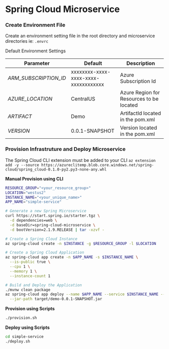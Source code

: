 # Spring Cloud Microservice

### Create Environment File

Create an environment setting file in the root directory and microservice directories ie:  `.envrc`

Default Environment Settings

| Parameter             | Default                              | Description                              |
| --------------------  | ------------------------------------ | ---------------------------------------- |
| _ARM_SUBSCRIPTION_ID_ | xxxxxxxx-xxxx-xxxx-xxxx-xxxxxxxxxxxx | Azure Subscription Id                    |
| _AZURE_LOCATION_      | CentralUS                            | Azure Region for Resources to be located |
| _ARTIFACT_            | Demo                                 | ArtifactId located in the pom.xml        |
| _VERSION_             | 0.0.1-SNAPSHOT                       | Version located in the pom.xml           |


### Provision Infrastruture and Deploy Microservice

The Spring Cloud CLI extension must be added to your CLI
`az extension add -y --source https://azureclitemp.blob.core.windows.net/spring-cloud/spring_cloud-0.1.0-py2.py3-none-any.whl`

__Manual Provision using CLI__

```bash
RESOURCE_GROUP="<your_resource_group>"
LOCATION="westus2"
INSTANCE_NAME="<your_unique_name>"
APP_NAME="simple-service"

# Generate a new Spring Microservice
curl https://start.spring.io/starter.tgz \
  -d dependencies=web \
  -d baseDir=spring-cloud-microservice \
  -d bootVersion=2.1.9.RELEASE | tar -xzvf -

# Create a Spring Cloud Instance
az spring-cloud create -n $INSTANCE -g $RESOURCE_GROUP -l $LOCATION

# Create a Spring Cloud Application
az spring-cloud app create -n $APP_NAME -s $INSTANCE_NAME \
  --is-public true \
  --cpu 1 \
  --memory 1 \
  --instance-count 1

# Build and Deploy the Application
./mvnw clean package
az spring-cloud app deploy --name $APP_NAME --service $INSTANCE_NAME --resource-group $RESOURCE_GROUP \
  --jar-path target/demo-0.0.1-SNAPSHOT.jar
```


__Provision using Scripts__

```bash
./provision.sh
```

__Deploy using Scripts__

```bash
cd simple-service
./deploy.sh
```

